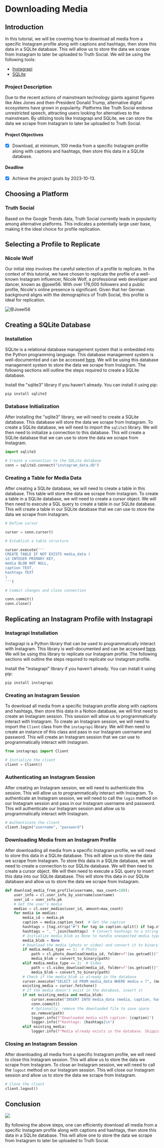 # Downloading Media

## Introduction

In this tutorial, we will be covering how to download all media from a specific Instagram profile along with captions and hashtags, then store this data in a SQLite database. This will allow us to store the data we scrape from Instagram to later be uploaded to Truth Social. We will be using the following tools:

- [Instagrapi](https://subzeroid.github.io/instagrapi/)
- [SQLite](https://docs.python.org/3/library/sqlite3.html)
### Project Description

Due to the recent actions of mainstream technology giants against figures like Alex Jones and then-President Donald Trump, alternative digital ecosystems have grown in popularity. Platforms like Truth Social endorse unrestricted speech, attracting users looking for alternatives to the mainstream. By utilizing tools like Instagrapi and SQLite, we can store the data we scrape from Instagram to later be uploaded to Truth Social. 

#### Project Objectives

- [x] Download, at minimum, 100 media from a specific Instagram profile along with captions and hashtags, then store this data in a SQLite database.

#### Deadline

- [x] Achieve the project goals by 2023-10-13.

## Choosing a Platform

### Truth Social

<script type="text/javascript" src="https://ssl.gstatic.com/trends_nrtr/3461_RC01/embed_loader.js"></script> <script type="text/javascript"> trends.embed.renderExploreWidget("TIMESERIES", {"comparisonItem":[{"keyword":"Truth Social","geo":"US","time":"today 12-m"},{"keyword":"Parler","geo":"US","time":"today 12-m"},{"keyword":"Gettr","geo":"US","time":"today 12-m"},{"keyword":"Gab","geo":"US","time":"today 12-m"}],"category":0,"property":""}, {"exploreQuery":"geo=US&q=Truth%20Social,Parler,Gettr,Gab&hl=en&date=today 12-m,today 12-m,today 12-m,today 12-m","guestPath":"https://trends.google.com:443/trends/embed/"}); </script><script type="text/javascript" src="https://ssl.gstatic.com/trends_nrtr/3461_RC01/embed_loader.js"></script>

Based on the Google Trends data, Truth Social currently leads in popularity among alternative platforms. This indicates a potentially large user base, making it the ideal choice for profile replication.

## Selecting a Profile to Replicate
### Nicole Wolf
Our initial step involves the careful selection of a profile to replicate. In the context of this tutorial, we have chosen to replicate the profile of a well-known Instagram influencer, Nicole Wolf, a professional web developer and dancer, known as @joeel56. With over 176,000 followers and a public profile, Nicole's online presence is significant. Given that her German background aligns with the demographics of Truth Social, this profile is ideal for replication.

![@Joeel56](chrome_sv2FM6ThyT.png)



## Creating a SQLite Database
### Installation
SQLite is a relational database management system that is embedded into the Python programming language. This database management system is well-documented and can be accessed [here](https://docs.python.org/3/library/sqlite3.html). We will be using this database management system to store the data we scrape from Instagram. The following sections will outline the steps required to create a SQLite database.

Install the "sqlite3" library if you haven't already. You can install it using pip:
    
```python
pip install sqlite3
```

### Database Initialization
After installing the "sqlite3" library, we will need to create a SQLite database. This database will store the data we scrape from Instagram. To create a SQLite database, we will need to import the `sqlite3` library. We will then need to initialize a connection to this database. This will create a SQLite database that we can use to store the data we scrape from Instagram.

```python
import sqlite3

# Create a connection to the SQLite database
conn = sqlite3.connect("instagram_data.db")
```

### Creating a Table for Media Data
After creating a SQLite database, we will need to create a table in this database. This table will store the data we scrape from Instagram. To create a table in a SQLite database, we will need to create a cursor object. We will then need to execute a SQL query to create a table in our SQLite database. This will create a table in our SQLite database that we can use to store the data we scrape from Instagram.

```python
# Define cursor

cursor = conn.cursor()

# Establish a table structure

cursor.execute('''
CREATE TABLE IF NOT EXISTS media_data (
id INTEGER PRIMARY KEY,
media BLOB NOT NULL,
caption TEXT,
hashtags TEXT
)
''')

# Commit changes and close connection

conn.commit()
conn.close()
```

## Replicating an Instagram Profile with Instagrapi
### Instagrapi Installation
Instagrapi is a Python library that can be used to programmatically interact with Instagram. This library is well-documented and can be accessed [here](https://subzeroid.github.io/instagrapi/). We will be using this library to replicate our Instagram profile. The following sections will outline the steps required to replicate our Instagram profile.

Install the "instagrapi" library if you haven't already. You can install it using pip:
    
```python
pip install instagrapi
```
### Creating an Instagram Session
To download all media from a specific Instagram profile along with captions and hashtags, then store this data in a Notion database, we will first need to create an Instagram session. This session will allow us to programmatically interact with Instagram. To create an Instagram session, we will need to import the `Client` class from the `instagrapi` library. We will then need to create an instance of this class and pass in our Instagram username and password. This will create an Instagram session that we can use to programmatically interact with Instagram.

```python
from instagrapi import Client

# Initialize the client
client = Client()
```

### Authenticating an Instagram Session
After creating an Instagram session, we will need to authenticate this session. This will allow us to programmatically interact with Instagram. To authenticate an Instagram session, we will need to call the `login` method on our Instagram session and pass in our Instagram username and password. This will authenticate our Instagram session and allow us to programmatically interact with Instagram.

```python
# Authenticate the client
client.login("username", "password")
```

### Downloading Media from an Instagram Profile
After downloading all media from a specific Instagram profile, we will need to store this data in a SQLite database. This will allow us to store the data we scrape from Instagram. To store this data in a SQLite database, we will need to create a connection to our SQLite database. We will then need to create a cursor object. We will then need to execute a SQL query to insert this data into our SQLite database. This will store this data in our SQLite database and allow us to store the data we scrape from Instagram.

```python
def download_media_from_profile(username, max_count=100):
    user_info = cl.user_info_by_username(username)
    user_id = user_info.pk
    # Get the user's media
    medias = cl.user_medias(user_id, amount=max_count)
    for media in medias:
        media_id = media.pk
        caption = media.caption_text  # Get the caption
        hashtags = [tag.strip("#") for tag in caption.split() if tag.startswith("#")]  # Extract hashtags
        hashtags = ", ".join(hashtags)  # Convert hashtags to a string
        # Initialize media_blob as None to handle unexpected media types
        media_blob = None
        # Download the media (photo or video) and convert it to binary
        if media.media_type == 1:  # Photo
            path = cl.photo_download(media_id, folder=f"{os.getcwd()}")
            media_blob = convert_to_binary(path)
        elif media.media_type == 2:  # Video
            path = cl.video_download(media_id, folder=f"{os.getcwd()}")
            media_blob = convert_to_binary(path)
        # Check if the media_blob is already in the database
        cursor.execute("SELECT id FROM media_data WHERE media = ?", (media_blob,))
        existing_media = cursor.fetchone()
        # If the media doesn't exist in the database, insert it
        if not existing_media and media_blob:
            cursor.execute("INSERT INTO media_data (media, caption, hashtags) VALUES (?, ?, ?)", (media_blob, caption, hashtags))
            conn.commit()
            # Optionally, remove the downloaded file to save space
            os.remove(path)
            logger.info(f"Downloaded media with caption: {caption}")
            logger.info(f"Hashtags: {hashtags}\n")
        elif existing_media:
            logger.info(f"Media already exists in the database. Skipping download for media with caption: {caption}")
```

### Closing an Instagram Session
After downloading all media from a specific Instagram profile, we will need to close this Instagram session. This will allow us to store the data we scrape from Instagram. To close an Instagram session, we will need to call the `logout` method on our Instagram session. This will close our Instagram session and allow us to store the data we scrape from Instagram.

```python
# Close the client
client.logout()
```
## Conclusion
![](chrome_esWANpqp9C.png)

By following the above steps, one can efficiently download all media from a specific Instagram profile along with captions and hashtags, then store this data in a SQLite database. This will allow one to store the data we scrape from Instagram to later be uploaded to Truth Social. 


